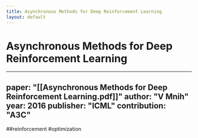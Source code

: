 ```yaml
---
title: Asynchronous Methods for Deep Reinforcement Learning
layout: default
---
```


# Asynchronous Methods for Deep Reinforcement Learning

---
paper: "[[Asynchronous Methods for Deep Reinforcement Learning.pdf]]"
author: "V Mnih"
year: 2016
publisher: "ICML"
contribution: "A3C"
---
##reinforcement #optimization 